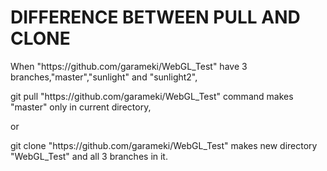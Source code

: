#  DIFFERENCE BETWEEN PULL AND CLONE

When "https://<span></span>github.com/garameki/WebGL_Test" have 3 branches,"master","sunlight" and "sunlight2",  
  
git pull "https://<span></span>github.com/garameki/WebGL_Test" command makes "master" only in current directory,  

or  
  
git clone "https://<span></span>github.com/garameki/WebGL_Test" makes new directory "WebGL_Test" and all 3 branches in it.  

